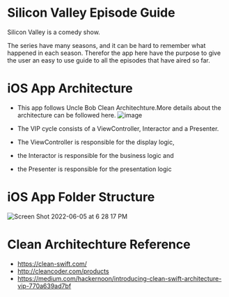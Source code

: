 Silicon Valley Episode Guide
=============================

Silicon Valley is a comedy show.

The series have many seasons, and it can be hard to remember what happened in each season. Therefor the app here have the purpose to give the user an easy to use guide to all the episodes that have aired so far.


iOS App Architecture
=============================
  * This app follows Uncle Bob Clean Architechture.More details about the architecture can be followed here.
  ![image](https://user-images.githubusercontent.com/8231338/172048463-e94ee1a3-c072-4f5e-a3ad-4816e3543e1d.png)

 *  The VIP cycle consists of a ViewController, Interactor and a Presenter.
 *  The ViewController is responsible for the display logic, 
 *  the Interactor is responsible for the business logic and 
 *  the Presenter is responsible for the presentation logic

iOS App Folder Structure
=============================
![Screen Shot 2022-06-05 at 6 28 17 PM](https://user-images.githubusercontent.com/8231338/172048309-d3faed02-66d6-400b-856e-b486370e4ccf.png)


Clean Architechture Reference
=============================
 * https://clean-swift.com/
 * http://cleancoder.com/products
 * https://medium.com/hackernoon/introducing-clean-swift-architecture-vip-770a639ad7bf
